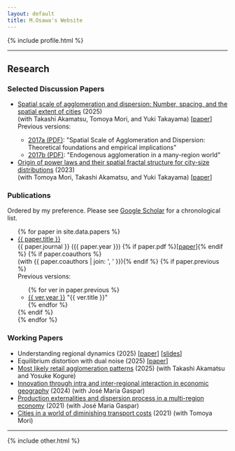 ```yaml
---
layout: default
title: M.Osawa's Website
---
```


{% include profile.html %}

<hr>

<h2>Research</h2>

<h3>Selected Discussion Papers</h3>

<ul class="ref-list">
    <li><a href="https://arxiv.org/abs/1912.05113">Spatial scale of agglomeration and dispersion: Number, spacing, and the spatial extent of cities</a> (2025)<br>(with Takashi Akamatsu, Tomoya Mori, and Yuki Takayama) [<a href="https://arxiv.org/pdf/1912.05113">paper</a>]
    <div class="note">Previous versions: 
    <ul class="ref-prev">
        <li><a href="https://www.rieti.go.jp/jp/publications/dp/17e125.pdf" alt="Spatial scale of agglomeration and dispersion: Theoretical foundations and empirical implications">2017a (PDF)</a>: "Spatial Scale of Agglomeration and Dispersion: Theoretical foundations and empirical implications"</li>
        <li><a href="https://mpra.ub.uni-muenchen.de/97496/1/MPRA_paper_97496.pdf" alt="Endogenous agglomeration in a many-region world">2017b (PDF)</a>: "Endogenous agglomeration in a many-region world"</li>
    </ul>
    </div>
    </li>
    <li><a href="https://arxiv.org/abs/2207.05346">Origin of power laws and their spatial fractal structure for city-size distributions</a> (2023)<br> (with Tomoya Mori, Takashi Akamatsu, and Yuki Takayama)  [<a href="https://arxiv.org/pdf/2207.05346">paper</a>]</li>
</ul>

<h3>Publications</h3>

Ordered by my preference. Please see <a href="https://scholar.google.co.jp/citations?user=qKxF-dkAAAAJ" target="_blank">Google Scholar</a> for a chronological list. 

<ul class="ref-list">
  {% for paper in site.data.papers %}
    <li>
      <a href="{{ paper.url }}" class="paper-title">{{ paper.title }}</a> <br>
      <span class="red-like">{{ paper.journal }}</span> ({{ paper.year }}) 
      {% if paper.pdf %}[<a href="{{ paper.pdf }}">paper</a>]{% endif %}
      {% if paper.coauthors %}<br>(with {{ paper.coauthors | join: ', ' }}){% endif %}
      {% if paper.previous %}
      <div class="note">
      Previous versions: 
          <ul class="ref-prev">
            {% for ver in paper.previous %}
              <li>
                <a href="{{ ver.url }}">{{ ver.year }}</a> "{{ ver.title }}"
              </li>
            {% endfor %}
          </ul>
      </div>
      {% endif %}
    </li>
  {% endfor %}
</ul>

<h3>Working Papers</h3>

<ul class="ref-list">

<li>Understanding regional dynamics (2025) [<a href="notes/draft/RD.pdf">paper</a>] [<a href="notes/draft/RD_slides.pdf">slides</a>]</li>

<li>Equilibrium distortion with dual noise (2025) [<a href="notes/draft/SLD.pdf">paper</a>]</li>

<li><a href="https://arxiv.org/abs/2011.06778">Most likely retail agglomeration patterns</a> (2025) (with Takashi Akamatsu and Yosuke Kogure)</li>

<li><a href="https://arxiv.org/abs/2212.14475">Innovation through intra and inter-regional interaction in economic geography</a> (2024) (with José Maria Gaspar)</li>


<li><a href="https://arxiv.org/abs/2001.05095">Production externalities and dispersion process in a multi-region economy</a> (2021) (with José Maria Gaspar)</li>

<li><a href="https://arxiv.org/abs/2012.12503">Cities in a world of diminishing transport costs</a> (2021) (with Tomoya Mori)</li>
</ul>

<hr>

{% include other.html %}